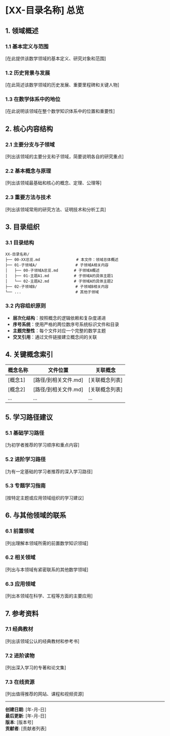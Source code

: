 # [XX-目录名称] 总览

## 1. 领域概述

### 1.1 基本定义与范围

[在此提供该数学领域的基本定义、研究对象和范围]

### 1.2 历史背景与发展

[在此简述该数学领域的历史发展、重要里程碑和关键人物]

### 1.3 在数学体系中的地位

[在此说明该领域在整个数学知识体系中的位置和重要性]

## 2. 核心内容结构

### 2.1 主要分支与子领域

[列出该领域的主要分支和子领域，简要说明各自的研究重点]

### 2.2 基本概念与原理

[列出该领域最基础和核心的概念、定理、公理等]

### 2.3 重要方法与技术

[列出该领域常用的研究方法、证明技术和分析工具]

## 3. 目录组织

### 3.1 目录结构

```text
XX-目录名称/
├── 00-XX总览.md                # 本文件：领域总体概述
├── 01-子领域A/                 # 子领域A相关内容
│   ├── 00-子领域A总览.md       # 子领域A概述
│   ├── 01-主题A1.md           # 子领域A的具体主题1
│   └── 02-主题A2.md           # 子领域A的具体主题2
├── 02-子领域B/                 # 子领域B相关内容
└── ...                        # 其他子领域
```

### 3.2 内容组织原则

- **层次化结构**：按照概念的逻辑依赖和复杂度递进
- **序号系统**：使用严格的两位数序号系统标识文件和目录
- **主题完整性**：每个文件对应一个完整的数学主题
- **交叉引用**：通过文件链接建立概念间的关联

## 4. 关键概念索引

| 概念名称 | 文件位置 | 关联概念 |
|---------|---------|----------|
| [概念1]  | [路径/到相关文件.md] | [关联概念列表] |
| [概念2]  | [路径/到相关文件.md] | [关联概念列表] |
| ...      | ...     | ...      |

## 5. 学习路径建议

### 5.1 基础学习路径

[为初学者推荐的学习顺序和重点内容]

### 5.2 进阶学习路径

[为有一定基础的学习者推荐的深入学习路径]

### 5.3 专题学习指南

[按特定主题或应用领域组织的学习建议]

## 6. 与其他领域的联系

### 6.1 前置领域

[列出理解本领域所需的前置数学知识领域]

### 6.2 相关领域

[列出与本领域有紧密联系的其他数学领域]

### 6.3 应用领域

[列出本领域在科学、工程等方面的主要应用]

## 7. 参考资料

### 7.1 经典教材

[列出该领域公认的经典教材和参考书]

### 7.2 进阶读物

[列出深入学习的专著和论文集]

### 7.3 在线资源

[列出值得推荐的网站、课程和视频资源]

---

**创建日期**: [年-月-日]  
**最后更新**: [年-月-日]  
**版本**: [版本号]  
**贡献者**: [贡献者列表]

